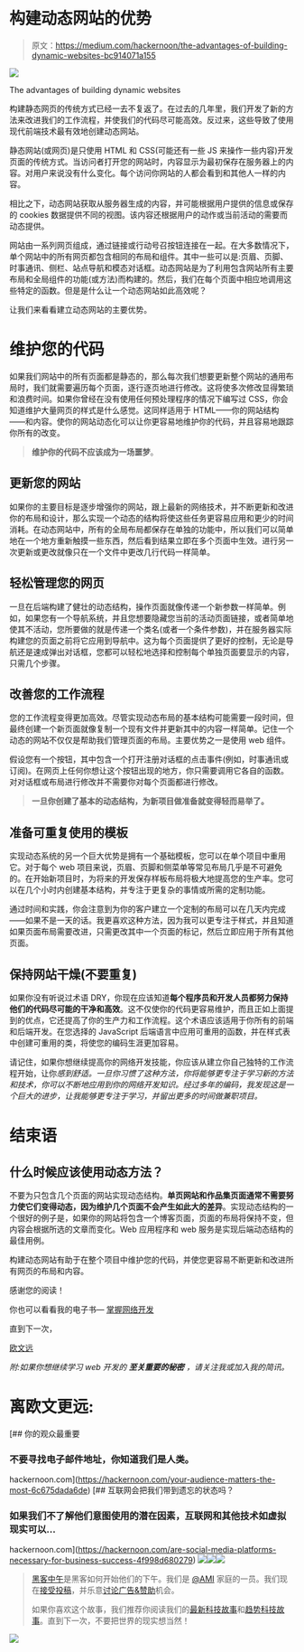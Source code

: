 # 构建动态网站的优势

> 原文：<https://medium.com/hackernoon/the-advantages-of-building-dynamic-websites-bc914071a155>

![](img/0bcee3962d8df7500569ba57bd13e15d.png)

The advantages of building dynamic websites

构建静态网页的传统方式已经一去不复返了。在过去的几年里，我们开发了新的方法来改进我们的工作流程，并使我们的代码尽可能高效。反过来，这些导致了使用现代前端技术最有效地创建动态网站。

静态网站(或网页)是只使用 HTML 和 CSS(可能还有一些 JS 来操作一些内容)开发页面的传统方式。当访问者打开您的网站时，内容显示为最初保存在服务器上的内容。对用户来说没有什么变化。每个访问你网站的人都会看到和其他人一样的内容。

相比之下，动态网站获取从服务器生成的内容，并可能根据用户提供的信息或保存的 cookies 数据提供不同的视图。该内容还根据用户的动作或当前活动的需要而动态提供。

网站由一系列网页组成，通过链接或行动号召按钮连接在一起。在大多数情况下，单个网站中的所有网页都包含相同的布局和组件。其中一些可以是:页眉、页脚、时事通讯、侧栏、站点导航和模态对话框。动态网站是为了利用包含网站所有主要布局和全局组件的功能(或方法)而构建的。然后，我们在每个页面中相应地调用这些特定的函数。但是是什么让一个动态网站如此高效呢？

让我们来看看建立动态网站的主要优势。

# 维护您的代码

如果我们网站中的所有页面都是静态的，那么每次我们想要更新整个网站的通用布局时，我们就需要遍历每个页面，逐行逐页地进行修改。这将使多次修改显得繁琐和浪费时间。如果你曾经在没有使用任何预处理程序的情况下编写过 CSS，你会知道维护大量网页的样式是什么感觉。这同样适用于 HTML——你的网站结构——和内容。使你的网站动态化可以让你更容易地维护你的代码，并且容易地跟踪你所有的改变。

> **维护你的代码不应该成为一场噩梦**。

## 更新您的网站

如果你的主要目标是逐步增强你的网站，跟上最新的网络技术，并不断更新和改进你的布局和设计，那么实现一个动态的结构将使这些任务更容易应用和更少的时间消耗。在动态网站中，所有的全局布局都保存在单独的功能中，所以我们可以简单地在一个地方重新触摸一些东西，然后看到结果立即在多个页面中生效。进行另一次更新或更改就像只在一个文件中更改几行代码一样简单。

## 轻松管理您的网页

一旦在后端构建了健壮的动态结构，操作页面就像传递一个新参数一样简单。例如，如果您有一个导航系统，并且您想要隐藏您当前的活动页面链接，或者简单地使其不活动，您所要做的就是传递一个类名(或者一个条件参数)，并在服务器实际构建您的页面之前将它应用到导航中。这为每个页面提供了更好的控制，无论是导航还是速成弹出对话框，您都可以轻松地选择和控制每个单独页面要显示的内容，只需几个步骤。

## 改善您的工作流程

您的工作流程变得更加高效。尽管实现动态布局的基本结构可能需要一段时间，但最终创建一个新页面就像复制一个现有文件并更新其中的内容一样简单。记住一个动态的网站不仅仅是帮助我们管理页面的布局。主要优势之一是使用 web 组件。

假设您有一个按钮，其中包含一个打开注册对话框的点击事件(例如，时事通讯或订阅)。在网页上任何你想让这个按钮出现的地方，你只需要调用它各自的函数。对对话框或布局进行修改并不需要你对每个页面都进行修改。

> **一旦你创建了基本的动态结构，为新项目做准备就变得轻而易举了。**

## 准备可重复使用的模板

实现动态系统的另一个巨大优势是拥有一个基础模板，您可以在单个项目中重用它。对于每个 web 项目来说，页眉、页脚和侧菜单等常见布局几乎是不可避免的。在开始新项目时，为将来的开发保存样板布局将极大地提高您的生产率。您可以在几个小时内创建基本结构，并专注于更复杂的事情或所需的定制功能。

通过时间和实践，你会注意到为你的客户建立一个定制的布局可以在几天内完成——如果不是一天的话。我更喜欢这种方法，因为我可以更专注于样式，并且知道如果页面布局需要改进，只需更改其中一个页面的标记，然后立即应用于所有其他页面。

## 保持网站干燥(不要重复)

如果你没有听说过术语 DRY，你现在应该知道**每个程序员和开发人员都努力保持他们的代码尽可能的干净和高效**。这不仅使你的代码更容易维护，而且正如上面提到的优点，它还提高了你的生产力和工作流程。这个术语应该适用于你所有的前端和后端开发。在您选择的 JavaScript 后端语言中应用可重用的函数，并在样式表中创建可重用的类，将使您的编码生涯更加容易。

请记住，如果你想继续提高你的网络开发技能，你应该从建立你自己独特的工作流程开始，让你*感到舒适。一旦你习惯了这种方法，你将能够更专注于学习新的方法和技术，你可以不断地应用到你的网络开发知识。经过多年的编码，我发现这是一个巨大的进步，让我能够更专注于学习，并留出更多的时间做兼职项目。*

# 结束语

## 什么时候应该使用动态方法？

不要为只包含几个页面的网站实现动态结构。**单页网站和作品集页面通常不需要努力使它们变得动态，因为维护几个页面不会产生如此大的差异**。实现动态结构的一个很好的例子是，如果你的网站将包含一个博客页面，页面的布局将保持不变，但内容会根据所选的文章而变化。Web 应用程序和 web 服务是实现后端动态结构的最佳用例。

构建动态网站有助于在整个项目中维护您的代码，并使您更容易不断更新和改进所有网页的布局和内容。

感谢您的阅读！

你也可以看看我的电子书— [掌握网络开发](https://masteringwebdev.com)

直到下一次，

[欧文远](http://owenfar.com/#about)

*附:如果你想继续学习 web 开发的* ***至关重要的秘密*** *，请关注我或加入我的简讯。*

# 离欧文更远:

[](https://hackernoon.com/your-audience-matters-the-most-6c675dada6de) [## 你的观众最重要

### 不要寻找电子邮件地址，你知道我们是人类。

hackernoon.com](https://hackernoon.com/your-audience-matters-the-most-6c675dada6de) [](https://hackernoon.com/are-social-media-platforms-necessary-for-business-success-4f998d680279) [## 互联网会把我们带到遗忘的状态吗？

### 如果我们不了解他们意图使用的潜在因素，互联网和其他技术如虚拟现实可以…

hackernoon.com](https://hackernoon.com/are-social-media-platforms-necessary-for-business-success-4f998d680279) [![](img/50ef4044ecd4e250b5d50f368b775d38.png)](http://bit.ly/HackernoonFB)[![](img/979d9a46439d5aebbdcdca574e21dc81.png)](https://goo.gl/k7XYbx)[![](img/2930ba6bd2c12218fdbbf7e02c8746ff.png)](https://goo.gl/4ofytp)

> [黑客中午](http://bit.ly/Hackernoon)是黑客如何开始他们的下午。我们是 [@AMI](http://bit.ly/atAMIatAMI) 家庭的一员。我们现在[接受投稿](http://bit.ly/hackernoonsubmission)，并乐意[讨论广告&赞助](mailto:partners@amipublications.com)机会。
> 
> 如果你喜欢这个故事，我们推荐你阅读我们的[最新科技故事](http://bit.ly/hackernoonlatestt)和[趋势科技故事](https://hackernoon.com/trending)。直到下一次，不要把世界的现实想当然！

![](img/be0ca55ba73a573dce11effb2ee80d56.png)